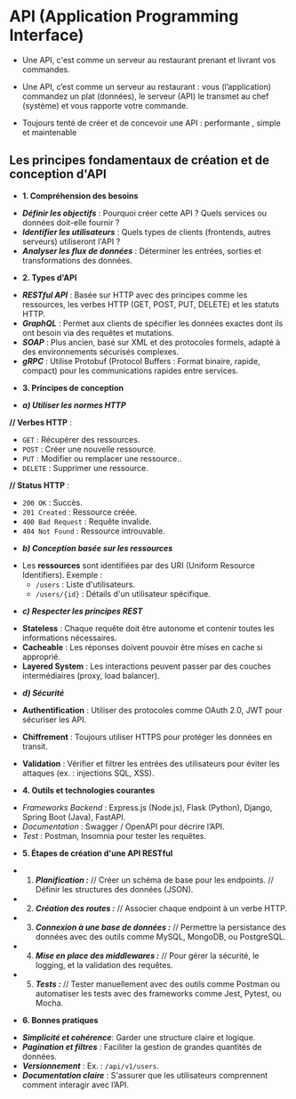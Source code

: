 # API (Application Programming Interface) 

* Une API, c'est comme un serveur au restaurant prenant et livrant vos commandes.

* Une API, c’est comme un serveur au restaurant : vous (l’application) commandez un plat (données), le serveur (API) le transmet au chef (système) et vous rapporte votre commande.

* Toujours tenté de créer et de concevoir une API : performante , simple et maintenable 

## Les principes fondamentaux de création et de conception d'API

* **1. Compréhension des besoins**

-  ***Définir les objectifs*** : Pourquoi créer cette API ? Quels services ou données doit-elle fournir ?
-  ***Identifier les utilisateurs*** : Quels types de clients (frontends, autres serveurs) utiliseront l'API ?
- ***Analyser les flux de données*** : Déterminer les entrées, sorties et transformations des données.

* **2. Types d'API**

- ***RESTful API*** : Basée sur HTTP avec des principes comme les ressources, les verbes HTTP (GET, POST, PUT, DELETE) et les statuts HTTP.
- ***GraphQL*** : Permet aux clients de spécifier les données exactes dont ils ont besoin via des requêtes et mutations.
- ***SOAP*** : Plus ancien, basé sur XML et des protocoles formels, adapté à des environnements sécurisés complexes.
- ***gRPC*** : Utilise Protobuf (Protocol Buffers : Format binaire, rapide, compact) pour les communications rapides entre services. 

* **3. Principes de conception**

- ***a) Utiliser les normes HTTP***

**// Verbes HTTP** : 

* `GET` : Récupérer des ressources.
* `POST` : Créer une nouvelle ressource.
* `PUT` : Modifier ou remplacer une ressource..
* `DELETE` : Supprimer une ressource.

**// Status HTTP** : 

* `200 OK` : Succès.
* `201 Created` : Ressource créée.
* `400 Bad Request` : Requête invalide.
* `404 Not Found` : Ressource introuvable.

- ***b) Conception basée sur les ressources***

* Les **ressources** sont identifiées par des URI (Uniform Resource Identifiers). Exemple : 
  - `/users` : Liste d'utilisateurs.
  - `/users/{id}` : Détails d'un utilisateur spécifique.

- ***c) Respecter les principes REST***

* **Stateless** : Chaque requête doit être autonome et contenir toutes les informations nécessaires.
* **Cacheable** : Les réponses doivent pouvoir être mises en cache si approprié.
* **Layered System** : Les interactions peuvent passer par des couches intermédiaires (proxy, load balancer).

- ***d) Sécurité***

* **Authentification** : Utiliser des protocoles comme OAuth 2.0, JWT pour sécuriser les API.
* **Chiffrement** : Toujours utiliser HTTPS pour protéger les données en transit.
* **Validation** : Vérifier et filtrer les entrées des utilisateurs pour éviter les attaques (ex. : injections SQL, XSS).

* **4. Outils et technologies courantes**

- *Frameworks Backend* : Express.js (Node.js), Flask (Python), Django, Spring Boot (Java), FastAPI.
- *Documentation* : Swagger / OpenAPI pour décrire l’API.
- *Test* : Postman, Insomnia pour tester les requêtes.

* **5. Étapes de création d'une API RESTful**

- 1. ***Planification :***
    // Créer un schéma de base pour les endpoints.
    // Définir les structures des données (JSON).

- 2. ***Création des routes :***
    // Associer chaque endpoint à un verbe HTTP.

- 3. ***Connexion à une base de données :***
    // Permettre la persistance des données avec des outils comme MySQL, MongoDB, ou PostgreSQL.

- 4. ***Mise en place des middlewares :***
    // Pour gérer la sécurité, le logging, et la validation des requêtes.

- 5. ***Tests :***
    // Tester manuellement avec des outils comme Postman ou automatiser les tests avec des frameworks comme Jest, Pytest, ou Mocha.

* **6. Bonnes pratiques**

- ***Simplicité et cohérence***: Garder une structure claire et logique.
- ***Pagination et filtres*** : Faciliter la gestion de grandes quantités de données.
- ***Versionnement*** : Ex. : ``/api/v1/users``.
- ***Documentation claire*** : S'assurer que les utilisateurs comprennent comment interagir avec l’API.



